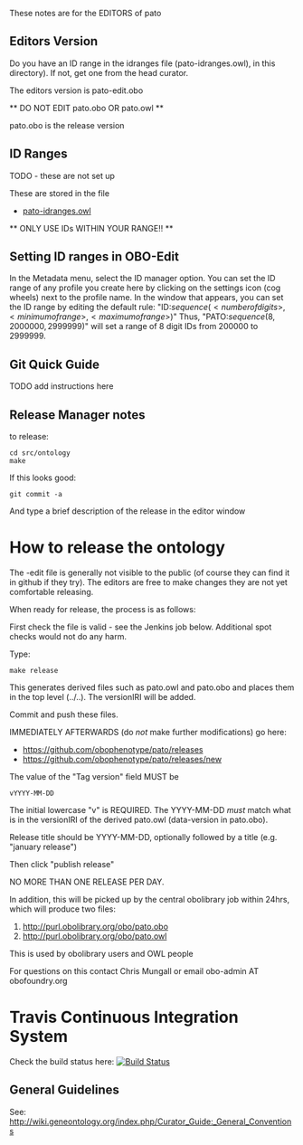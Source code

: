 These notes are for the EDITORS of pato

## Editors Version

Do you have an ID range in the idranges file (pato-idranges.owl),
in this directory). If not, get one from the head curator. 

The editors version is pato-edit.obo

** DO NOT EDIT pato.obo OR pato.owl **

pato.obo is the release version

## ID Ranges

TODO - these are not set up

These are stored in the file

 * [pato-idranges.owl](pato-idranges.owl)

** ONLY USE IDs WITHIN YOUR RANGE!! **

## Setting ID ranges in OBO-Edit

In the Metadata menu, select the ID manager option. You can set the ID range of any 
profile you create here by clicking on the settings icon (cog wheels) next to the profile 
name. In the window that appears, you can set the ID range by editing the default rule: 
"ID:$sequence(<number of digits>,<minimum of range>,<maximum of range>)$"
Thus, "PATO:$sequence(8,2000000,2999999)$" will set a range of 8 digit IDs from 200000 
to 2999999.  
 
## Git Quick Guide

TODO add instructions here

## Release Manager notes

to release:

    cd src/ontology
    make

If this looks good:

    git commit -a

And type a brief description of the release in the editor window

# How to release the ontology

The -edit file is generally not visible to the public (of course they
can find it in github if they try). The editors are free to make
changes they are not yet comfortable releasing.

When ready for release, the process is as follows:

First check the file is valid - see the Jenkins job below. Additional
spot checks would not do any harm.

Type:

    make release

This generates derived files such as pato.owl and pato.obo and places
them in the top level (../..). The versionIRI will be added.

Commit and push these files.

IMMEDIATELY AFTERWARDS (do *not* make further modifications) go here:

 * https://github.com/obophenotype/pato/releases
 * https://github.com/obophenotype/pato/releases/new

The value of the "Tag version" field MUST be

    vYYYY-MM-DD

The initial lowercase "v" is REQUIRED. The YYYY-MM-DD *must* match
what is in the versionIRI of the derived pato.owl (data-version in
pato.obo).

Release title should be YYYY-MM-DD, optionally followed by a title (e.g. "january release")

Then click "publish release"

NO MORE THAN ONE RELEASE PER DAY.

In addition, this will be picked up by the central obolibrary job
within 24hrs, which will produce two files:

 1. http://purl.obolibrary.org/obo/pato.obo
 2. http://purl.obolibrary.org/obo/pato.owl

This is used by obolibrary users and OWL people

For questions on this contact Chris Mungall or email obo-admin AT obofoundry.org

# Travis Continuous Integration System

Check the build status here: [![Build Status](https://travis-ci.org/pato-ontology/pato.svg?branch=master)](https://travis-ci.org/pato-ontology/pato)

## General Guidelines

See:
http://wiki.geneontology.org/index.php/Curator_Guide:_General_Conventions
